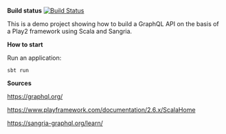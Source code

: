 **Build status** [![Build Status](https://travis-ci.org/PLGrudina/GraphQL_API_example.svg?branch=master)](https://travis-ci.org/PLGrudina/GraphQL_API_example) 

This is a demo project showing how to build a GraphQL API on the basis of a Play2 framework using Scala and Sangria.

**How to start**

Run an application:

`sbt run`

**Sources**

https://graphql.org/

https://www.playframework.com/documentation/2.6.x/ScalaHome

https://sangria-graphql.org/learn/



